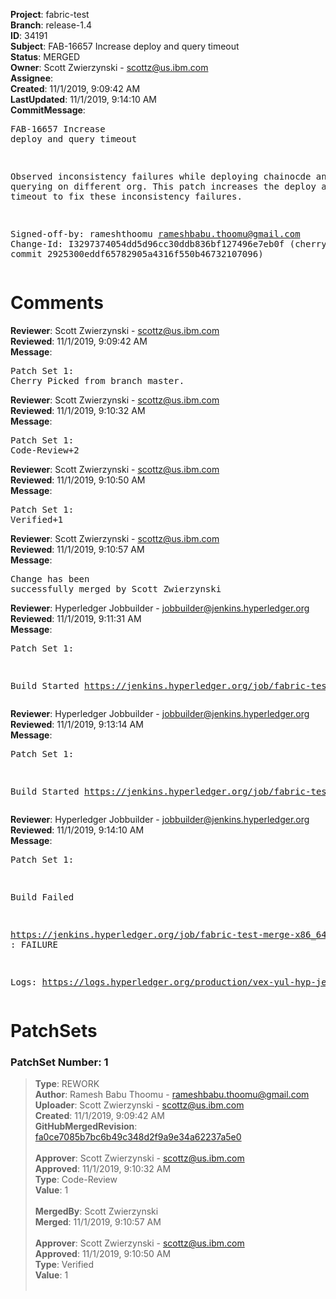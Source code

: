 <strong>Project</strong>: fabric-test<br><strong>Branch</strong>: release-1.4<br><strong>ID</strong>: 34191<br><strong>Subject</strong>: FAB-16657 Increase deploy and query timeout<br><strong>Status</strong>: MERGED<br><strong>Owner</strong>: Scott Zwierzynski - scottz@us.ibm.com<br><strong>Assignee</strong>:<br><strong>Created</strong>: 11/1/2019, 9:09:42 AM<br><strong>LastUpdated</strong>: 11/1/2019, 9:14:10 AM<br><strong>CommitMessage</strong>:<br><pre>FAB-16657 Increase deploy and query timeout

Observed inconsistency failures while deploying chainocde and
querying on different org. This patch increases the deploy and query
timeout to fix these inconsistency failures.

Signed-off-by: rameshthoomu <rameshbabu.thoomu@gmail.com>
Change-Id: I3297374054dd5d96cc30ddb836bf127496e7eb0f
(cherry picked from commit 2925300eddf65782905a4316f550b46732107096)
</pre><h1>Comments</h1><strong>Reviewer</strong>: Scott Zwierzynski - scottz@us.ibm.com<br><strong>Reviewed</strong>: 11/1/2019, 9:09:42 AM<br><strong>Message</strong>: <pre>Patch Set 1: Cherry Picked from branch master.</pre><strong>Reviewer</strong>: Scott Zwierzynski - scottz@us.ibm.com<br><strong>Reviewed</strong>: 11/1/2019, 9:10:32 AM<br><strong>Message</strong>: <pre>Patch Set 1: Code-Review+2</pre><strong>Reviewer</strong>: Scott Zwierzynski - scottz@us.ibm.com<br><strong>Reviewed</strong>: 11/1/2019, 9:10:50 AM<br><strong>Message</strong>: <pre>Patch Set 1: Verified+1</pre><strong>Reviewer</strong>: Scott Zwierzynski - scottz@us.ibm.com<br><strong>Reviewed</strong>: 11/1/2019, 9:10:57 AM<br><strong>Message</strong>: <pre>Change has been successfully merged by Scott Zwierzynski</pre><strong>Reviewer</strong>: Hyperledger Jobbuilder - jobbuilder@jenkins.hyperledger.org<br><strong>Reviewed</strong>: 11/1/2019, 9:11:31 AM<br><strong>Message</strong>: <pre>Patch Set 1:

Build Started https://jenkins.hyperledger.org/job/fabric-test-verify-x86_64/3920/</pre><strong>Reviewer</strong>: Hyperledger Jobbuilder - jobbuilder@jenkins.hyperledger.org<br><strong>Reviewed</strong>: 11/1/2019, 9:13:14 AM<br><strong>Message</strong>: <pre>Patch Set 1:

Build Started https://jenkins.hyperledger.org/job/fabric-test-merge-x86_64/845/</pre><strong>Reviewer</strong>: Hyperledger Jobbuilder - jobbuilder@jenkins.hyperledger.org<br><strong>Reviewed</strong>: 11/1/2019, 9:14:10 AM<br><strong>Message</strong>: <pre>Patch Set 1:

Build Failed 

https://jenkins.hyperledger.org/job/fabric-test-merge-x86_64/845/ : FAILURE

Logs: https://logs.hyperledger.org/production/vex-yul-hyp-jenkins-3/fabric-test-merge-x86_64/845</pre><h1>PatchSets</h1><h3>PatchSet Number: 1</h3><blockquote><strong>Type</strong>: REWORK<br><strong>Author</strong>: Ramesh Babu Thoomu - rameshbabu.thoomu@gmail.com<br><strong>Uploader</strong>: Scott Zwierzynski - scottz@us.ibm.com<br><strong>Created</strong>: 11/1/2019, 9:09:42 AM<br><strong>GitHubMergedRevision</strong>: [fa0ce7085b7bc6b49c348d2f9a9e34a62237a5e0](https://github.com/hyperledger/fabric-test/commit/fa0ce7085b7bc6b49c348d2f9a9e34a62237a5e0)<br><br><strong>Approver</strong>: Scott Zwierzynski - scottz@us.ibm.com<br><strong>Approved</strong>: 11/1/2019, 9:10:32 AM<br><strong>Type</strong>: Code-Review<br><strong>Value</strong>: 1<br><br><strong>MergedBy</strong>: Scott Zwierzynski<br><strong>Merged</strong>: 11/1/2019, 9:10:57 AM<br><br><strong>Approver</strong>: Scott Zwierzynski - scottz@us.ibm.com<br><strong>Approved</strong>: 11/1/2019, 9:10:50 AM<br><strong>Type</strong>: Verified<br><strong>Value</strong>: 1<br><br></blockquote>